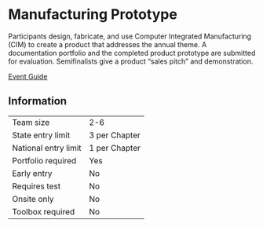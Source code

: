# Manufacturing Prototype

Participants design, fabricate, and use Computer Integrated
Manufacturing (CIM) to create a product that addresses the
annual theme. A documentation portfolio and the completed
product prototype are submitted for evaluation. Semifinalists
give a product “sales pitch” and demonstration.

[Event Guide](https://lwsd.sharepoint.com/:b:/r/sites/GR-JHS-TechnologyStudentAssociation-SCA/Shared%20Documents/23-24/Competition/Event%20Guides/HS%20-%20Manufacturing%20Prototype.pdf)

## Information

|                      |               |
| -------------------- | ------------- |
| Team size            | 2-6           |
| State entry limit    | 3 per Chapter |
| National entry limit | 1 per Chapter |
| Portfolio required   | Yes           |
| Early entry          | No            |
| Requires test        | No            |
| Onsite only          | No            |
| Toolbox required     | No            |
